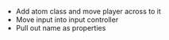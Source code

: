 - Add atom class and move player across to it
- Move input into input controller
- Pull out name as properties